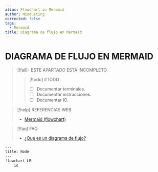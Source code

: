 ```yaml
---
alias: Flowchart in Mermaid
author: Mindusting
corrected: false
tags:
  - Mermaid
title: Diagrama de flujo en Mermaid
---
```


# DIAGRAMA DE FLUJO EN MERMAID

> [!fail]- ESTE APARTADO ESTÁ INCOMPLETO
> > [!todo] #TODO
> > - [ ] Documentar terminales.
> > - [ ] Documentar instrucciones.
> > - [ ] Documentar IO.

> [!help] REFERENCIAS WEB
> - [Mermaid (flowchart)](https://mermaid.js.org/syntax/flowchart.html)

> [!faq] FAQ
> - [¿Qué es un diagrama de flujo?](../ed/ed_flowchart.md)

```txt
---
title: Node
---
flowchart LR
    id
```
